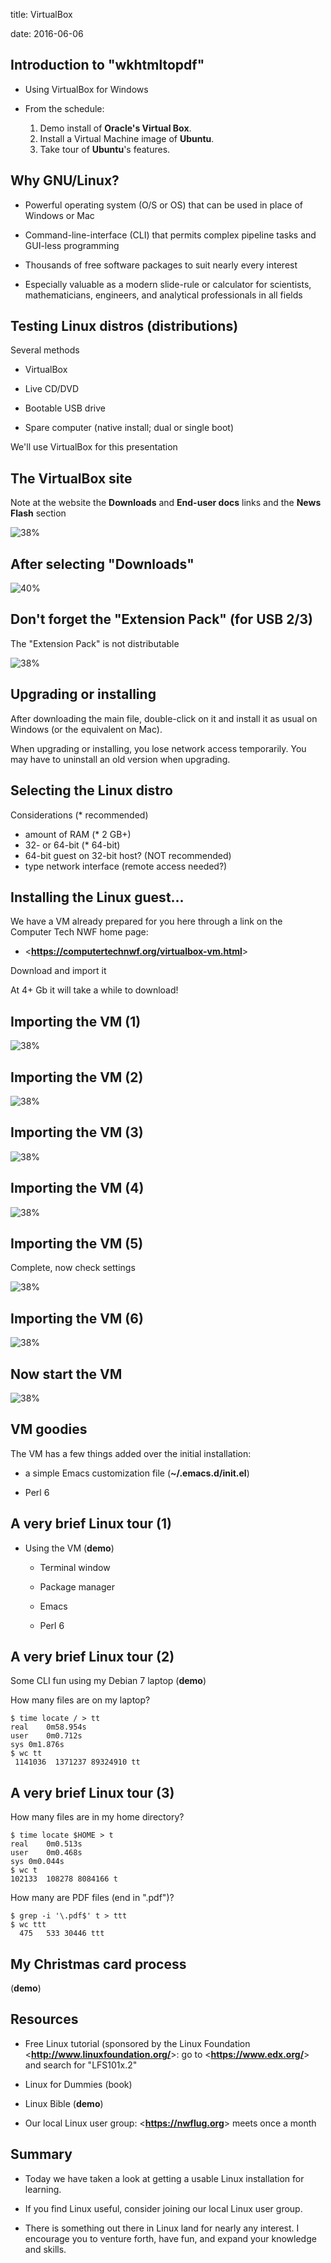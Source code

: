title: VirtualBox   
<!-- insert-file headers.md -->
date: 2016-06-06

## Introduction to "wkhtmltopdf"

- Using VirtualBox for Windows

- From the schedule:

    1. Demo install of **Oracle's Virtual Box**.
    2. Install a Virtual Machine image of **Ubuntu**.
    3. Take tour of **Ubuntu**'s features.

<!-- insert-file background.md -->

<!-- insert-file common-1.md -->

## Why GNU/Linux?

- Powerful operating system (O/S or OS) that can be used in place of
  Windows or Mac

- Command-line-interface (CLI) that permits complex pipeline tasks and
  GUI-less programming

- Thousands of free software packages to suit nearly every interest

- Especially valuable as a modern slide-rule or calculator for
  scientists, mathematicians, engineers, and analytical professionals
  in all fields

## Testing Linux distros (distributions)

Several methods

- VirtualBox

- Live CD/DVD

- Bootable USB drive

- Spare computer (native install; dual or single boot)

We'll use VirtualBox for this presentation

## The VirtualBox site

Note at the website the __Downloads__ and __End-user docs__ links and the __News Flash__ section

![38%](./pics/vbox-site.png)

## After selecting "Downloads"

![40%](./pics/vbox-dloads.png)

## Don't forget the "Extension Pack" (for USB 2/3)

The "Extension Pack" is not distributable

![38%](./pics/vbox-dloads-2.png)

## Upgrading or installing

After downloading the main file, double-click on it and install it as
usual on Windows (or the equivalent on Mac).

When upgrading or installing, you lose network access temporarily.
You may have to uninstall an old version when upgrading.

## Selecting the Linux distro

Considerations (* recommended)

- amount of RAM (* 2 GB+)
- 32- or 64-bit (* 64-bit)
- 64-bit guest on 32-bit host? (NOT recommended)
- type network interface (remote access needed?)

## Installing the Linux guest...

We have a VM already prepared for you here through a link on the
Computer Tech NWF home page:

- <**<https://computertechnwf.org/virtualbox-vm.html>**>

Download and import it

At 4+ Gb it will take a while to download!

## Importing the VM (1)

![38%](./pics/vbox-import-vm-1.png)

## Importing the VM (2)

![38%](./pics/vbox-import-vm-2.png)

## Importing the VM (3)

![38%](./pics/vbox-import-vm-file-selected.png)

## Importing the VM (4)

![38%](./pics/vbox-import-vm-progress.png)

## Importing the VM (5)

Complete, now check settings

![38%](./pics/vm-uploaded-ready)

## Importing the VM (6)

![38%](./pics/vm-import-vm-settings.png)

## Now start the VM

![38%](./pics/vm-start.png)

## VM goodies

The VM has a few things added over the initial installation:

- a simple Emacs customization file (**~/.emacs.d/init.el**)

- Perl 6

## A very brief Linux tour (1)

- Using the VM (**demo**)

    - Terminal window

    - Package manager

    - Emacs

    - Perl 6
    
##  A very brief Linux tour (2)

Some CLI fun using my Debian 7 laptop (**demo**)

How many files are on my laptop?

~~~
$ time locate / > tt
real	0m58.954s
user	0m0.712s
sys	0m1.876s
$ wc tt
 1141036  1371237 89324910 tt
~~~

##  A very brief Linux tour (3)

How many files are in my home directory?

~~~
$ time locate $HOME > t
real	0m0.513s
user	0m0.468s
sys	0m0.044s
$ wc t
102133  108278 8084166 t
~~~

How many are PDF files (end in ".pdf")?

~~~
$ grep -i '\.pdf$' t > ttt
$ wc ttt
  475   533 30446 ttt
~~~

## My Christmas card process

(**demo**)

## Resources

- Free Linux tutorial (sponsored by the Linux Foundation
<**<http://www.linuxfoundation.org/>**>: go to
<**<https://www.edx.org/>**> and search for "LFS101x.2"

- Linux for Dummies (book)

- Linux Bible (**demo**)

- Our local Linux user group: <**<https://nwflug.org>**> meets once a month

## Summary

- Today we have taken a look at getting a usable Linux installation
  for learning.

- If you find Linux useful, consider joining our local Linux user
  group.

- There is something out there in Linux land for nearly any interest.
  I encourage you to venture forth, have fun, and expand your
  knowledge and skills.

<!-- insert-file closer-help.md -->
